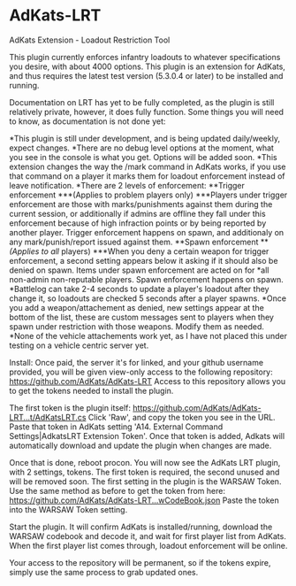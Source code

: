 AdKats-LRT
==========

AdKats Extension - Loadout Restriction Tool

This plugin currently enforces infantry loadouts to whatever specifications you desire, with about 4000 options. This plugin is an extension for AdKats, and thus requires the latest test version (5.3.0.4 or later) to be installed and running.

Documentation on LRT has yet to be fully completed, as the plugin is still relatively private, however, it does fully function. 
Some things you will need to know, as documentation is not done yet:

*This plugin is still under development, and is being updated daily/weekly, expect changes.
*There are no debug level options at the moment, what you see in the console is what you get. Options will be added soon.
*This extension changes the way the /mark command in AdKats works, if you use that command on a player it marks them for loadout enforcement instead of leave notification.
*There are 2 levels of enforcement:
**Trigger enforcement
***(Applies to problem players only)
***Players under trigger enforcement are those with marks/punishments against them during the current session, or additionally if admins are offline they fall under this enforcement because of high infraction points or by being reported by another player. Trigger enforcement happens on spawn, and additionaly on any mark/punish/report issued against them.
**Spawn enforcement
***(Applies to all* players)
***When you deny a certain weapon for trigger enforcement, a second setting appears below it asking if it should also be denied on spawn. Items under spawn enforcement are acted on for *all non-admin non-reputable players. Spawn enforcement happens on spawn.
*Battlelog can take 2-4 seconds to update a player's loadout after they change it, so loadouts are checked 5 seconds after a player spawns.
*Once you add a weapon/attachement as denied, new settings appear at the bottom of the list, these are custom messages sent to players when they spawn under restriction with those weapons. Modify them as needed.
*None of the vehicle attachements work yet, as I have not placed this under testing on a vehicle centric server yet.

Install:
Once paid, the server it's for linked, and your github username provided, you will be given view-only access to the following repository:
https://github.com/AdKats/AdKats-LRT
Access to this repository allows you to get the tokens needed to install the plugin.

The first token is the plugin itself: 
https://github.com/AdKats/AdKats-LRT...t/AdKatsLRT.cs
Click 'Raw', and copy the token you see in the URL. Paste that token in AdKats setting 'A14. External Command Settings|AdkatsLRT Extension Token'. Once that token is added, Adkats will automatically download and update the plugin when changes are made.

Once that is done, reboot procon. You will now see the AdKats LRT plugin, with 2 settings, tokens. The first token is required, the second unused and will be removed soon.
The first setting in the plugin is the WARSAW Token. Use the same method as before to get the token from here:
https://github.com/AdKats/AdKats-LRT...wCodeBook.json
Paste the token into the WARSAW Token setting.

Start the plugin. It will confirm AdKats is installed/running, download the WARSAW codebook and decode it, and wait for first player list from AdKats. When the first player list comes through, loadout enforcement will be online.

Your access to the repository will be permanent, so if the tokens expire, simply use the same process to grab updated ones.
